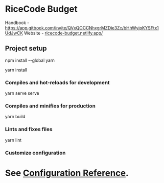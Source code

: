 # RiceCode Budget

Handbook - https://app.gitbook.com/invite/QVxQOCCNhxgrMZDie3Zc/bHhWyipKYSFtx1UdJwCK
Website - [ricecode-budget.netlify.app/](https://ricecode-budget.netlify.app/)

## Project setup

npm install --global yarn

yarn install

### Compiles and hot-reloads for development

yarn serve serve

### Compiles and minifies for production

yarn build

### Lints and fixes files

yarn lint

### Customize configuration

# See [Configuration Reference](https://cli.vuejs.org/config/).
